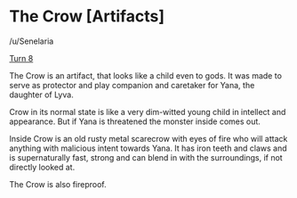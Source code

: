 # The Crow [Artifacts]

/u/Senelaria

[Turn 8](https://old.reddit.com/r/GodhoodWB/comments/fylavg/endless_pantheon_turn_8/fn9orgy/)

The Crow is an artifact, that looks like a child even to gods. It was made to serve as protector and play companion and caretaker for Yana, the daughter of Lyva. 

Crow in its normal state is like a very dim-witted young child in intellect and appearance. But if Yana is threatened the monster inside comes out. 

Inside Crow is an old rusty metal scarecrow with eyes of fire who will attack anything with malicious intent towards Yana. It has iron teeth and claws and is supernaturally fast, strong and can blend in with the surroundings, if not directly looked at.

The Crow is also fireproof.

